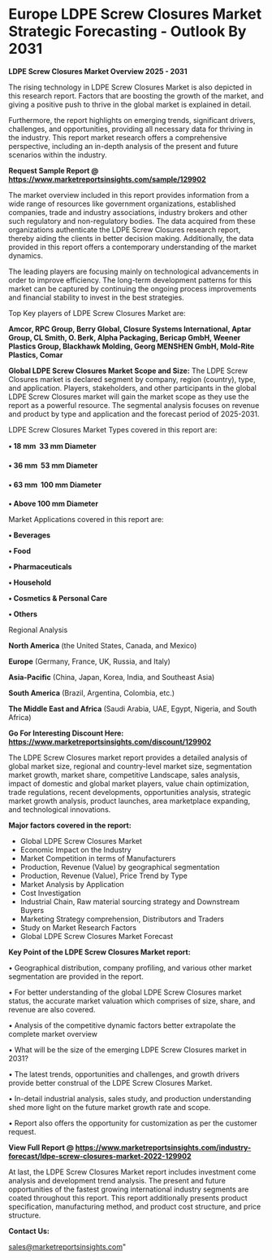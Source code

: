 # Europe LDPE Screw Closures Market Strategic Forecasting - Outlook By 2031

<Strong> LDPE Screw Closures Market Overview 2025 - 2031</strong>

The rising technology in LDPE Screw Closures Market is also depicted in this research report. Factors that are boosting the growth of the market, and giving a positive push to thrive in the global market is explained in detail.

Furthermore, the report highlights on emerging trends, significant drivers, challenges, and opportunities, providing all necessary data for thriving in the industry. This report market research offers a comprehensive perspective, including an in-depth analysis of the present and future scenarios within the industry.

<strong>Request Sample Report @ <a href=https://www.marketreportsinsights.com/sample/129902>https://www.marketreportsinsights.com/sample/129902</a></strong>

The market overview included in this report provides information from a wide range of resources like government organizations, established companies, trade and industry associations, industry brokers and other such regulatory and non-regulatory bodies. The data acquired from these organizations authenticate the LDPE Screw Closures research report, thereby aiding the clients in better decision making. Additionally, the data provided in this report offers a contemporary understanding of the market dynamics.

The leading players are focusing mainly on technological advancements in order to improve efficiency. The long-term development patterns for this market can be captured by continuing the ongoing process improvements and financial stability to invest in the best strategies.

Top Key players of LDPE Screw Closures Market are:

<strong>Amcor, RPC Group, Berry Global, Closure Systems International, Aptar Group, CL Smith, O. Berk, Alpha Packaging, Bericap GmbH, Weener Plastics Group, Blackhawk Molding, Georg MENSHEN GmbH, Mold-Rite Plastics, Comar</strong>

<strong><b>Global LDPE Screw Closures Market Scope and Size:</b></strong>
The LDPE Screw Closures market is declared segment by company, region (country), type, and application. Players, stakeholders, and other participants in the global LDPE Screw Closures market will gain the market scope as they use the report as a powerful resource. The segmental analysis focuses on revenue and product by type and application and the forecast period of 2025-2031.

LDPE Screw Closures Market Types covered in this report are:

<strong>• 18 mm  33 mm Diameter

• 36 mm  53 mm Diameter

• 63 mm  100 mm Diameter

• Above 100 mm Diameter</strong>

Market Applications covered in this report are:

<strong>• Beverages

• Food

• Pharmaceuticals

• Household

• Cosmetics & Personal Care

• Others</strong> 

Regional Analysis

<strong>North America</strong> (the United States, Canada, and Mexico)

<strong>Europe</strong> (Germany, France, UK, Russia, and Italy)

<strong>Asia-Pacific</strong> (China, Japan, Korea, India, and Southeast Asia)

<strong>South America</strong> (Brazil, Argentina, Colombia, etc.)

<strong>The Middle East and Africa</strong> (Saudi Arabia, UAE, Egypt, Nigeria, and South Africa)

<strong>Go For Interesting Discount Here: <a href=https://www.marketreportsinsights.com/discount/129902>https://www.marketreportsinsights.com/discount/129902</a></strong>

The LDPE Screw Closures market report provides a detailed analysis of global market size, regional and country-level market size, segmentation market growth, market share, competitive Landscape, sales analysis, impact of domestic and global market players, value chain optimization, trade regulations, recent developments, opportunities analysis, strategic market growth analysis, product launches, area marketplace expanding, and technological innovations.

<strong><b>Major factors covered in the report:</b></strong>
<ul>
  <li>Global LDPE Screw Closures Market </li>
  <li>Economic Impact on the Industry</li>
  <li>Market Competition in terms of Manufacturers</li>
  <li>Production, Revenue (Value) by geographical segmentation</li>
  <li>Production, Revenue (Value), Price Trend by Type</li>
  <li>Market Analysis by Application</li>
  <li>Cost Investigation</li>
  <li>Industrial Chain, Raw material sourcing strategy and Downstream Buyers</li>
  <li>Marketing Strategy comprehension, Distributors and Traders</li>
  <li>Study on Market Research Factors</li>
  <li>Global LDPE Screw Closures Market Forecast</li>
</ul>

<strong><b>Key Point of the LDPE Screw Closures Market report:</b></strong>

• Geographical distribution, company profiling, and various other market segmentation are provided in the report.

• For better understanding of the global LDPE Screw Closures market status, the accurate market valuation which comprises of size, share, and revenue are also covered.

• Analysis of the competitive dynamic factors better extrapolate the complete market overview

• What will be the size of the emerging LDPE Screw Closures market in 2031?

• The latest trends, opportunities and challenges, and growth drivers provide better construal of the LDPE Screw Closures Market.

• In-detail industrial analysis, sales study, and production understanding shed more light on the future market growth rate and scope.

• Report also offers the opportunity for customization as per the customer request.

<strong><b>View Full Report @ <a href=https://www.marketreportsinsights.com/industry-forecast/ldpe-screw-closures-market-2022-129902>https://www.marketreportsinsights.com/industry-forecast/ldpe-screw-closures-market-2022-129902</a></b></strong>


At last, the LDPE Screw Closures Market report includes investment come analysis and development trend analysis. The present and future opportunities of the fastest growing international industry segments are coated throughout this report. This report additionally presents product specification, manufacturing method, and product cost structure, and price structure.

<strong>Contact Us:</strong>

sales@marketreportsinsights.com"
